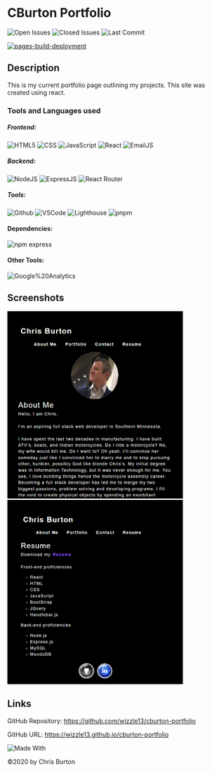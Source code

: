 
  # CBurton Portfolio
  

  ![Open Issues](https://img.shields.io/github/issues-raw/wizzle13/cburton-portfolio?style=plastic)
  ![Closed Issues](https://img.shields.io/github/issues-closed-raw/wizzle13/cburton-portfolio?label=Closed%20Issues&style=plastic)
  ![Last Commit](https://img.shields.io/github/last-commit/wizzle13/cburton-portfolio?style=plastic)

  [![pages-build-deployment](https://github.com/Wizzle13/cburton-portfolio/actions/workflows/pages/pages-build-deployment/badge.svg?branch=gh-pages)](https://github.com/Wizzle13/cburton-portfolio/actions/workflows/pages/pages-build-deployment)
  
  ## Description
  This is my current portfolio page outlining my projects.  This site was created using react.

  ### Tools and Languages used
  
   ##### Frontend:
![HTML5](https://img.shields.io/badge/HTML5-E34F26?style=plastic&logo=html5&logoColor=white)
![CSS](https://img.shields.io/badge/CSS3-1572B6?style=plastic&logo=css3&logoColor=white)
![JavaScript](https://img.shields.io/badge/-JavaScript-F7DF1E?style=plastic&logo=Javascript&logoColor=white)
![React](https://img.shields.io/badge/React-20232A?style=plastic&logo=react&logoColor=61DAFB)
![EmailJS](https://img.shields.io/badge/EmailJS-1572B6?style=plastic&logo=EmailJS&logoColor=61DAFB)

##### Backend:
![NodeJS](https://img.shields.io/badge/Node.js-43853D?style=plastic&logo=node.js&logoColor=white)
![ExpressJS](https://img.shields.io/badge/Express.js-404D59?style=plastic&logo=express&logoColor=white)
![React Router](https://img.shields.io/badge/React_Router-CA4245?style=plastic&logo=reactrouter&logoColor=61DAFB)

##### Tools:
![Github](https://img.shields.io/badge/GitHub-100000?plastic&logo=github&logoColor=white)
![VSCode](https://img.shields.io/badge/VSCode-007ACC?plastic&logo=visualstudiocode&logoColor=white)
![Lighthouse](https://img.shields.io/badge/Lighthouse-F44B21?style=plastic&logo=lighthouse&logoColor=white)
![pnpm](https://img.shields.io/badge/pnpm-F69220?style=plastic&logo=pnpm&logoColor=white)

#### Dependencies:
![npm express](https://img.shields.io/npm/v/express?label=express&style=plastic)

#### Other Tools:
![Google%20Analytics](https://img.shields.io/badge/Google%20Analytics-E37400?plastic&logo=googleanalytics&logoColor=white)
  
 
  ## Screenshots
  <img src = "./public/images/screenshot-about.png">
  
  <img src = "./public/images/screenshot-resume.png">

   

  ## Links
  GitHub Repository: https://github.com/wizzle13/cburton-portfolio

  GitHub URL: https://wizzle13.github.io/cburton-portfolio


![Made With](https://img.shields.io/badge/Made%20with-Ultimate%20README%20Generator-blue?style=plastic)

  &copy;2020 by Chris Burton
